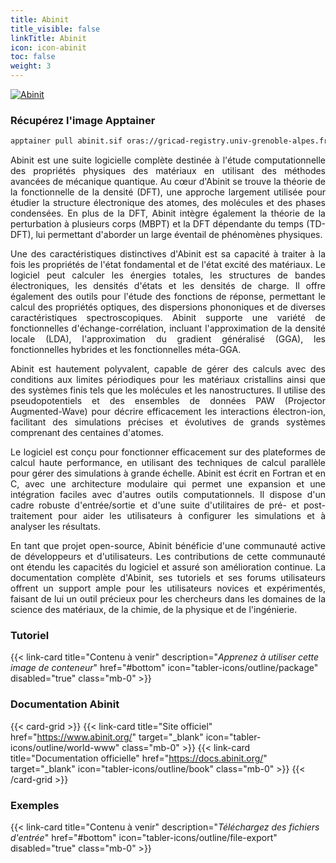 ```yaml
---
title: Abinit
title_visible: false
linkTitle: Abinit
icon: icon-abinit
toc: false
weight: 3
---
```


<a href="https://www.abinit.org/" target="_blank" class="codes-pages-top-logo">
    <img alt="Abinit" class="logo-abinit">
</a>

### Récupérez l'image Apptainer

```bash
apptainer pull abinit.sif oras://gricad-registry.univ-grenoble-alpes.fr/diamond/apptainer/apptainer-singularity-projects/abinit.sif:latest
```

<div align="justify">

Abinit est une suite logicielle complète destinée à l'étude computationnelle des propriétés physiques des matériaux en utilisant des méthodes avancées de mécanique quantique. Au cœur d'Abinit se trouve la théorie de la fonctionnelle de la densité (DFT), une approche largement utilisée pour étudier la structure électronique des atomes, des molécules et des phases condensées. En plus de la DFT, Abinit intègre également la théorie de la perturbation à plusieurs corps (MBPT) et la DFT dépendante du temps (TD-DFT), lui permettant d'aborder un large éventail de phénomènes physiques.

Une des caractéristiques distinctives d'Abinit est sa capacité à traiter à la fois les propriétés de l'état fondamental et de l'état excité des matériaux. Le logiciel peut calculer les énergies totales, les structures de bandes électroniques, les densités d'états et les densités de charge. Il offre également des outils pour l'étude des fonctions de réponse, permettant le calcul des propriétés optiques, des dispersions phononiques et de diverses caractéristiques spectroscopiques. Abinit supporte une variété de fonctionnelles d'échange-corrélation, incluant l'approximation de la densité locale (LDA), l'approximation du gradient généralisé (GGA), les fonctionnelles hybrides et les fonctionnelles méta-GGA.

Abinit est hautement polyvalent, capable de gérer des calculs avec des conditions aux limites périodiques pour les matériaux cristallins ainsi que des systèmes finis tels que les molécules et les nanostructures. Il utilise des pseudopotentiels et des ensembles de données PAW (Projector Augmented-Wave) pour décrire efficacement les interactions électron-ion, facilitant des simulations précises et évolutives de grands systèmes comprenant des centaines d'atomes.

Le logiciel est conçu pour fonctionner efficacement sur des plateformes de calcul haute performance, en utilisant des techniques de calcul parallèle pour gérer des simulations à grande échelle. Abinit est écrit en Fortran et en C, avec une architecture modulaire qui permet une expansion et une intégration faciles avec d'autres outils computationnels. Il dispose d'un cadre robuste d'entrée/sortie et d'une suite d'utilitaires de pré- et post-traitement pour aider les utilisateurs à configurer les simulations et à analyser les résultats.

En tant que projet open-source, Abinit bénéficie d'une communauté active de développeurs et d'utilisateurs. Les contributions de cette communauté ont étendu les capacités du logiciel et assuré son amélioration continue. La documentation complète d'Abinit, ses tutoriels et ses forums utilisateurs offrent un support ample pour les utilisateurs novices et expérimentés, faisant de lui un outil précieux pour les chercheurs dans les domaines de la science des matériaux, de la chimie, de la physique et de l'ingénierie.

</div>

<h3 class="mb-1">Tutoriel</h3>

{{< link-card title="Contenu à venir" description="<i>Apprenez à utiliser cette image de conteneur</i>" href="#bottom" icon="tabler-icons/outline/package" disabled="true" class="mb-0" >}}

<h3 class="mb-1 mt-3">Documentation Abinit</h3>

{{< card-grid >}}
{{< link-card title="Site officiel" href="https://www.abinit.org/" target="_blank" icon="tabler-icons/outline/world-www"  class="mb-0" >}}
{{< link-card title="Documentation officielle" href="https://docs.abinit.org/" target="_blank" icon="tabler-icons/outline/book" class="mb-0" >}}
{{< /card-grid >}}

<h3 class="mb-1 mt-3">Exemples</h3>

{{< link-card title="Contenu à venir" description="<i>Téléchargez des fichiers d'entrée</i>" href="#bottom" icon="tabler-icons/outline/file-export" disabled="true" class="mb-0" >}}
